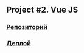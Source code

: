 ## Project #2. Vue JS

### [Репозиторий](https://github.com/LenaGavrilova/JS-Course-Project-2-Gavrilova)

### [Деплой]()
